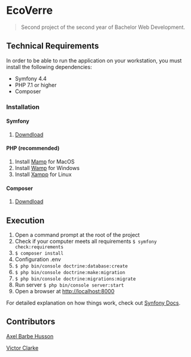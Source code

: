 # EcoVerre

> Second project of the second year of Bachelor Web Development.



## Technical Requirements
In order to be able to run the application on your workstation, you must install the following dependencies:
  * Symfony 4.4
  * PHP 7.1 or higher
  * Composer
  
### Installation
#### Symfony
  1. [Downdload](https://symfony.com/download)
  
#### PHP (recommended)
  1. Install [Mamp](https://www.mamp.info/en/downloads/) for MacOS 
  2. Install [Wamp](https://www.wampserver.com/) for Windows
  3. Install [Xampp](https://www.apachefriends.org/fr/index.html) for Linux
 
#### Composer
  1. [Downdload](https://getcomposer.org/)
  
  
## Execution
 
  1. Open a command prompt at the root of the project
  2. Check if your computer meets all requirements `$ symfony check:requirements`
  3. `$ composer install`
  4. Configuration .env
  5. `$ php bin/console doctrine:database:create`
  6. `$ php bin/console doctrine:make:migration`
  7. `$ php bin/console doctrine:migrations:migrate`
  8. Run server `$ php bin/console server:start`
  9. Open a browser at [http://localhost:8000](http://localhost:8000)


For detailed explanation on how things work, check out [Synfony Docs](https://symfony.com/doc/4.4//index.html).

## Contributors

[Axel Barbe Husson](https://github.com/AxelBarbeHusson)

[Victor Clarke](https://github.com/Greugreu)


